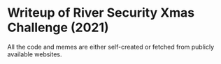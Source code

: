 # Writeup of River Security Xmas Challenge (2021)

All the code and memes are either self-created or fetched from publicly available websites.
